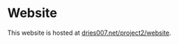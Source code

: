 Website
=======

This website is hosted at [dries007.net/project2/website](https://dries007.net/project2/website).
